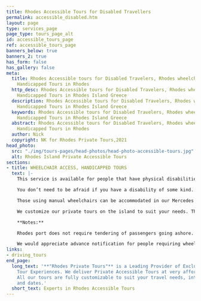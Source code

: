 ```yaml
---
title: Rhodes Accessible Tours for Disabled Travellers
permalink: accessible_disabled.htm
layout: page
type: services_page
page_type: tours_page_alt
id: accessible_tours_page
ref: accessible_tours_page
banners_below: true
banners_2: true
has_form: false
has_gallery: false
meta:
  title: Rhodes Accessible tours for Disabled Travelers, Rhodes wheelchair access,
    Handicapped Tours in Rhodes
  http_desc: Rhodes Accessible tours for Disabled Travelers, Rhodes wheelchair access,
    Handicapped Tours in Rhodes Island Greece
  description: Rhodes Accessible tours for Disabled Travelers, Rhodes wheelchair access,
    Handicapped Tours in Rhodes Island Greece
  keywords: Rhodes Accessible tours for Disabled Travelers, Rhodes wheelchair access,
    Handicapped Tours in Rhodes Island Greece
  abstract: Rhodes Accessible tours for Disabled Travelers, Rhodes wheelchair access,
    Handicapped Tours in Rhodes
  author: Nick
  copyright: NK for Rhodes Private Tours,2021
head_photo:
  src: "./img/tours-pages/head-photos/head-photo-accessible-tours.jpg"
  alt: Rhodes Island Private Accessible Tours
sections:
- title: WHEELCHAIR ACCESS, HANDICAPPED TOURS
  text: |-
    This service is available for people that have physical disabilities or those that have a particular dislike of high climbs and long walks.

    You don’t need to be afraid if you have a disability of some kind. If you use a wheelchair or any other physical mobility instrument, that’s no reason to have to be hampered by it when exploring this beautiful island and all its hidden treasures.

    Those using manual wheelchairs can be accommodated in our Mercedes Benz Sedans. These have a kerb high, which makes the transfer from a wheelchair much easier than other cars out there. Once you have successfully settled in the car, the wheelchair can be folded up and easily stored in the large trunk.

    We customize our private tours on the island to suit your needs. The walking time is minimal. We have instead opted for shorter walking tour options and longer accessible driving tours to make this as accessible for people as possible. This allows us to avoid obstructions and hindrances of all kinds, such as steep hills and cobblestones. Our associate tour drivers will also be available to assist you at all times.

    **Notes:**

    Rhodes port does not require tendering of passengers going ashore.

    We would appreciate advance notification for people requiring wheel-chair assistance, as we need to request permission to drive unto your ship and certain areas around the island.
links:
- driving_tours
end_page:
  long_text: '**"Rhodes Private Tours"** is a Leading Provider of Exclusive and Personalized
    Tour Experiences. We deliver Private Accessible Tours at very affordable rates
    All our tours are fully customizable to suit your travel needs, interests, schedules,
    and dates.'
  short_text: Experts in Rhodes Accessible Tours
---
```


